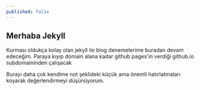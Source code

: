 ```yaml
---
published: false
---
```


## Merhaba Jekyll

Kurması oldukça kolay olan jekyll ile blog denemelerime buradan devam edeceğim. Paraya kıyıp domain alana kadar github pages'in verdiği github.io subdomaininden 
çalışacak

Burayı daha çok kendime not şeklideki küçük ama önemli hatırlatmaları koyarak değerlendirmeyi düşünüyorum.